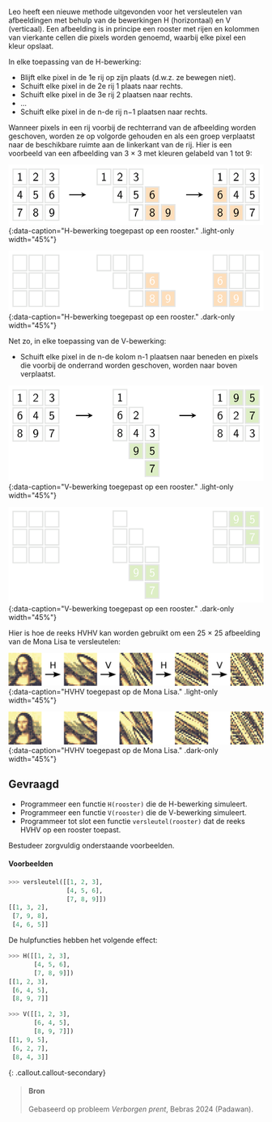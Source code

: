 Leo heeft een nieuwe methode uitgevonden voor het versleutelen van afbeeldingen met behulp van de bewerkingen H (horizontaal) en V (verticaal). Een afbeelding is in principe een rooster met rijen en kolommen van vierkante cellen die pixels worden genoemd, waarbij elke pixel een kleur opslaat.

In elke toepassing van de H-bewerking:

- Blijft elke pixel in de 1e rij op zijn plaats (d.w.z. ze bewegen niet).
- Schuift elke pixel in de 2e rij 1 plaats naar rechts.
- Schuift elke pixel in de 3e rij 2 plaatsen naar rechts.
- ...
- Schuift elke pixel in de n-de rij n−1 plaatsen naar rechts.

Wanneer pixels in een rij voorbij de rechterrand van de afbeelding worden geschoven, worden ze op volgorde gehouden en als een groep verplaatst naar de beschikbare ruimte aan de linkerkant van de rij. Hier is een voorbeeld van een afbeelding van 3 × 3 met kleuren gelabeld van 1 tot 9:

![H-bewerking toegepast op een rooster.](media/image1.png "H-bewerking toegepast op een rooster."){:data-caption="H-bewerking toegepast op een rooster." .light-only width="45%"}

![H-bewerking toegepast op een rooster.](media/image1_dark.png "H-bewerking toegepast op een rooster."){:data-caption="H-bewerking toegepast op een rooster." .dark-only width="45%"}

Net zo, in elke toepassing van de V-bewerking:

- Schuift elke pixel in de n-de kolom n-1 plaatsen naar beneden en pixels die voorbij de onderrand worden geschoven, worden naar boven verplaatst.

![V-bewerking toegepast op een rooster.](media/image2.png "V-bewerking toegepast op een rooster."){:data-caption="V-bewerking toegepast op een rooster." .light-only width="45%"}

![V-bewerking toegepast op een rooster.](media/image2_dark.png "V-bewerking toegepast op een rooster."){:data-caption="V-bewerking toegepast op een rooster." .dark-only width="45%"}

Hier is hoe de reeks HVHV kan worden gebruikt om een 25 × 25 afbeelding van de Mona Lisa te versleutelen:

![HVHV toegepast op de Mona Lisa.](media/monalisa.png "HVHV toegepast op de Mona Lisa."){:data-caption="HVHV toegepast op de Mona Lisa." .light-only width="45%"}

![HVHV toegepast op de Mona Lisa.](media/monalisa_dark.png "HVHV toegepast op de Mona Lisa."){:data-caption="HVHV toegepast op de Mona Lisa." .dark-only width="45%"}

## Gevraagd

- Programmeer een functie `H(rooster)` die de H-bewerking simuleert.
- Programmeer een functie `V(rooster)` die de V-bewerking simuleert.
- Programmeer tot slot een functie `versleutel(rooster)` dat de reeks HVHV op een rooster toepast.

Bestudeer zorgvuldig onderstaande voorbeelden.

#### Voorbeelden

```python
>>> versleutel([[1, 2, 3],
                [4, 5, 6],
                [7, 8, 9]])
[[1, 3, 2],
 [7, 9, 8],
 [4, 6, 5]]
```

De hulpfuncties hebben het volgende effect:

```python
>>> H([[1, 2, 3],
       [4, 5, 6],
       [7, 8, 9]])
[[1, 2, 3],
 [6, 4, 5],
 [8, 9, 7]]
```

```python
>>> V([[1, 2, 3],
       [6, 4, 5],
       [8, 9, 7]])
[[1, 9, 5],
 [6, 2, 7],
 [8, 4, 3]]
```


{: .callout.callout-secondary}
>#### Bron
> Gebaseerd op probleem *Verborgen prent*, Bebras 2024 (Padawan). 
